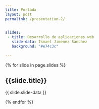 ```yaml
---
title: Portada
layout: post
permalink: /presentation-2/

 
slides:
 - title: Desarrollo de aplicaciones web
   slide-data: Ismael Jimenez Sanchez
   background: "#e74c3c"
     
---
```


{% for slide in page.slides %}
                    
<section data-background="{% if slide.background %}{{slide.background}}{% else %}{{page.background}}{% endif %}"><h1>{{slide.title}}</h1>{{ slide.slide-data }}</section>
                    
{% endfor %}
    
